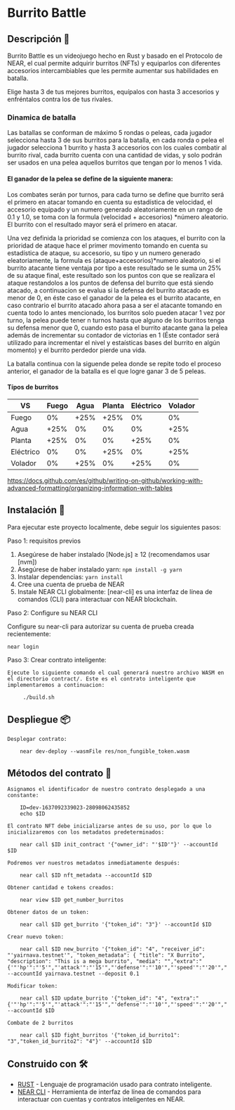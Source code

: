 # Burrito Battle

## Descripción 📄

Burrito Battle es un videojuego hecho en Rust y basado en el Protocolo de NEAR, el cual permite adquirir burritos (NFTs) y equiparlos con diferentes accesorios intercambiables que les permite aumentar sus habilidades en batalla.

Elige hasta 3 de tus mejores burritos, equípalos con hasta 3 accesorios y enfréntalos contra los de tus rivales.

### Dinamica de batalla

Las batallas se conforman de máximo 5 rondas o peleas, cada jugador selecciona hasta 3 de sus burritos para la batalla, en cada ronda o pelea el jugador selecciona 1 burrito y hasta 3 accesorios con los cuales combatir al burrito rival, cada burrito cuenta con una cantidad de vidas, y solo podrán ser usados en una pelea aquellos burritos que tengan por lo menos 1 vida.

#### El ganador de la pelea se define de la siguiente manera:

Los combates serán por turnos, para cada turno se define que burrito será el primero en atacar tomando en cuenta su estadística de velocidad, el accesorio equipado y un numero generado aleatoriamente en un rango de 0.1 y 1.0, se toma con la formula (velocidad + accesorios) *número aleatorio. El burrito con el resultado mayor será el primero en atacar.

Una vez definida la prioridad se comienza con los ataques, el burrito con la prioridad de ataque hace el primer movimento tomando en cuenta su estadística de ataque, su accesorio, su tipo y un numero generado eleatoriamente, la formula es (ataque+accesorios)*numero aleatorio, si el burrito atacante tiene ventaja por tipo a este resultado se le suma un 25% de su ataque final, este resultado son los puntos con que se realizara el ataque restandolos a los puntos de defensa del burrito que está siendo atacado, a continuacion se evalua si la defensa del burrito atacado es menor de 0, en éste caso el ganador de la pelea es el burrito atacante, en caso contrario el burrito atacado ahora pasa a ser el atacante tomando en cuenta todo lo antes mencionado, los burritos solo pueden atacar 1 vez por turno, la pelea puede tener n turnos hasta que alguno de los burritos tenga su defensa menor que 0, cuando esto pasa el burrito atacante gana la pelea además de incrementar su contador de victorias en 1 (Éste contador será utilizado para incrementar el nivel y estaísticas bases del burrito en algún momento) y el burrito perdedor pierde una vida.

La batalla continua con la siguende pelea donde se repite todo el proceso anterior, el ganador de la batalla es el que logre ganar 3 de 5 peleas.

#### Típos de burritos
| VS | Fuego | Agua | Planta | Eléctrico | Volador |
| --- | --- | --- | --- | --- | --- |
| Fuego | 0% | +25% | +25% | 0% | 0% |
| Agua | +25% | 0% | 0% | 0% | +25% |
| Planta | +25% | 0% | 0% | +25% | 0% |
| Eléctrico | 0% | 0% | +25% | 0% | +25% |
| Volador | 0% | +25% | 0% | +25% | 0% |

https://docs.github.com/es/github/writing-on-github/working-with-advanced-formatting/organizing-information-with-tables

## Instalación 🔧 

Para ejecutar este proyecto localmente, debe seguir los siguientes pasos:

Paso 1: requisitos previos

1. Asegúrese de haber instalado [Node.js] ≥ 12 (recomendamos usar [nvm])
2. Asegúrese de haber instalado yarn: `npm install -g yarn`
3. Instalar dependencias: `yarn install`
4. Cree una cuenta de prueba de NEAR
5. Instale NEAR CLI globalmente: [near-cli] es una interfaz de línea de comandos (CLI) para interactuar con NEAR blockchain.

Paso 2: Configure su NEAR CLI

Configure su near-cli para autorizar su cuenta de prueba creada recientemente:

    near login

Paso 3: Crear contrato inteligente:

    Ejecute lo siguiente comando el cual generará nuestro archivo WASM en el directorio contract/. Este es el contrato inteligente que implementaremos a continuacion:
         
         ./build.sh
    
## Despliegue 📦

    Desplegar contrato:

        near dev-deploy --wasmFile res/non_fungible_token.wasm

## Métodos del contrato 🚀

    Asignamos el identificador de nuestro contrato desplegado a una constante:

        ID=dev-1637092339023-28098062435852
        echo $ID
    
    El contrato NFT debe inicializarse antes de su uso, por lo que lo inicializaremos con los metadatos predeterminados:

        near call $ID init_contract '{"owner_id": "'$ID'"}' --accountId $ID

    Podremos ver nuestros metadatos inmediatamente después:
    
        near call $ID nft_metadata --accountId $ID

    Obtener cantidad e tokens creados:

        near view $ID get_number_burritos

    Obtener datos de un token:

        near call $ID get_burrito '{"token_id": "3"}' --accountId $ID

    Crear nuevo token:

        near call $ID new_burrito '{"token_id": "4", "receiver_id": "'yairnava.testnet'", "token_metadata": { "title": "X Burrito", "description": "This is a mega burrito", "media": "","extra":"{'"'hp'":"'5'","'attack'":"'15'","'defense'":"'10'","'speed'":"'20'","'win'":"'0'"}'"}}' --accountId yairnava.testnet --deposit 0.1
    
    Modificar token:

        near call $ID update_burrito '{"token_id": "4", "extra":"{'"'hp'":"'5'","'attack'":"'15'","'defense'":"'10'","'speed'":"'20'","'win'":"'0'"}'"}' --accountId $ID 
        
    Combate de 2 burritos

        near call $ID fight_burritos '{"token_id_burrito1": "3","token_id_burrito2": "4"}' --accountId $ID

## Construido con 🛠️

* [RUST](https://www.rust-lang.org/) - Lenguaje de programación usado para contrato inteligente.
* [NEAR CLI](https://docs.near.org/docs/tools/near-cli) - Herramienta de interfaz de línea de comandos para interactuar con cuentas y contratos inteligentes en NEAR.
